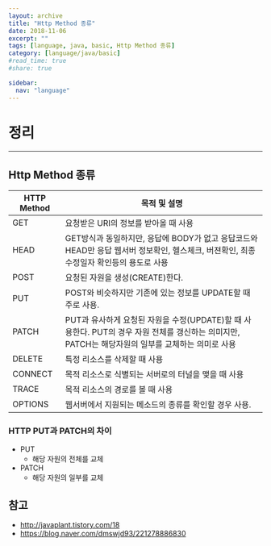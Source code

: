```yaml
---
layout: archive
title: "Http Method 종류"
date: 2018-11-06
excerpt: ""
tags: [language, java, basic, Http Method 종류]
category: [language/java/basic]
#read_time: true
#share: true

sidebar:
  nav: "language"
---
```


# 정리

* * *

## Http Method 종류

| HTTP Method | 목적 및 설명                                                                                                                                       |
|-------------|----------------------------------------------------------------------------------------------------------------------------------------------------|
| GET         | 요청받은 URI의 정보를 받아올 때 사용                                                                                                               |
| HEAD        | GET방식과 동일하지만, 응답에 BODY가 없고 응답코드와 HEAD만 응답 웹서버 정보확인, 헬스체크, 버젼확인, 최종 수정일자 확인등의 용도로 사용            |
| POST        | 요청된 자원을 생성(CREATE)한다.                                                                                                                    |
| PUT         | POST와 비슷하지만 기존에 있는 정보를 UPDATE할 때 주로 사용.                                                                                        |
| PATCH       | PUT과 유사하게 요청된 자원을 수정(UPDATE)할 때 사용한다.  PUT의 경우 자원 전체를 갱신하는 의미지만, PATCH는 해당자원의 일부를 교체하는 의미로 사용 |
| DELETE      | 특정 리소스를 삭제할 때 사용                                                                                                                       |
| CONNECT     | 목적 리소스로 식별되는 서버로의 터널을 맺을 때 사용                                                                                                |
| TRACE       | 목적 리소스의 경로를 볼 때 사용                                                                                                                    |
| OPTIONS     | 웹서버에서 지원되는 메소드의 종류를 확인할 경우 사용.                                                                                              |

### HTTP PUT과 PATCH의 차이

* PUT
  * 해당 자원의 전체를 교체
* PATCH
  * 해당 자원의 일부를 교체

## 참고

* <http://javaplant.tistory.com/18>
* <https://blog.naver.com/dmswjd93/221278886830>